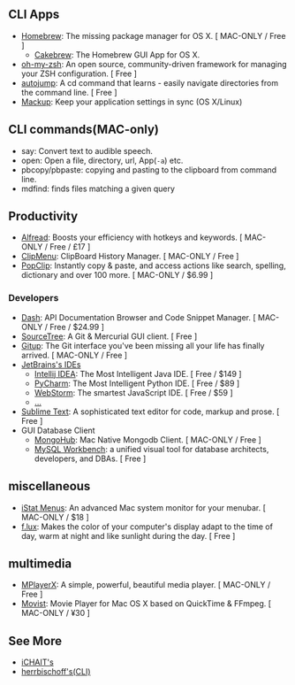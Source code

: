 ## CLI Apps
- [Homebrew](http://brew.sh/): The missing package manager for OS X. [ MAC-ONLY / Free ]
    + [Cakebrew](https://www.cakebrew.com/): The Homebrew GUI App for OS X.
- [oh-my-zsh](http://ohmyz.sh/): An open source, community-driven framework for managing your ZSH configuration. [ Free ]
- [autojump](https://github.com/wting/autojump): A cd command that learns - easily navigate directories from the command line. [ Free ]
- [Mackup](https://github.com/lra/mackup): Keep your application settings in sync (OS X/Linux)

## CLI commands(MAC-only)
- say: Convert text to audible speech.
- open: Open a file, directory, url, App(`-a`) etc.
- pbcopy/pbpaste: copying and pasting to the clipboard from command line.
- mdfind: finds files matching a given query

## Productivity
- [Alfread](https://www.alfredapp.com/): Boosts your efficiency with hotkeys and keywords. [ MAC-ONLY / Free / £17 ]
- [ClipMenu](http://www.clipmenu.com/): ClipBoard History Manager. [ MAC-ONLY / Free ]
- [PopClip](http://pilotmoon.com/popclip/): Instantly copy & paste, and access actions like search, spelling, dictionary and over 100 more. [ MAC-ONLY / $6.99 ]

### Developers
- [Dash](https://kapeli.com/dash): API Documentation Browser and Code Snippet Manager. [ MAC-ONLY / Free / $24.99 ]
- [SourceTree](https://www.sourcetreeapp.com/): A Git & Mercurial GUI client. [ Free ]
- [Gitup](http://gitup.co/): The Git interface you've been missing all your life has finally arrived. [ MAC-ONLY / Free ]
- [JetBrains's IDEs](https://www.jetbrains.com/)
    + [Intellij IDEA](https://www.jetbrains.com/idea): The Most Intelligent Java IDE. [ Free / $149 ]
    + [PyCharm](https://www.jetbrains.com/pycharm): The Most Intelligent Python IDE. [ Free / $89 ]
    + [WebStorm](https://www.jetbrains.com/webstorm): The smartest JavaScript IDE. [ Free / $59 ]
    + [...](https://www.jetbrains.com/products.html)
- [Sublime Text](http://www.sublimetext.com/3): A sophisticated text editor for code, markup and prose. [ Free ]
- GUI Database Client
    + [MongoHub](https://github.com/jeromelebel/MongoHub-Mac): Mac Native Mongodb Client. [ MAC-ONLY / Free ]
    + [MySQL Workbench](https://www.mysql.com/products/workbench): a unified visual tool for database architects, developers, and DBAs. [ Free ]

## miscellaneous
- [iStat Menus](https://bjango.com/mac/istatmenus/): An advanced Mac system monitor for your menubar. [ MAC-ONLY / $18 ]
- [f.lux](https://justgetflux.com/): Makes the color of your computer's display adapt to the time of day, warm at night and like sunlight during the day. [ Free ]

## multimedia
- [MPlayerX](http://mplayerx.org/): A simple, powerful, beautiful media player. [ MAC-ONLY / Free ]
- [Movist](http://cocoable.tistory.com/): Movie Player for Mac OS X based on QuickTime & FFmpeg. [ MAC-ONLY / ¥30 ]


## See More
- [iCHAIT's](https://github.com/iCHAIT/awesome-osx)
- [herrbischoff's(CLI)](https://github.com/herrbischoff/awesome-osx-command-line)
